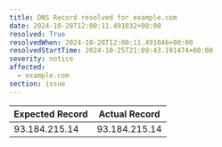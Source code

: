 ```yaml
---
title: DNS Record resolved for example.com
date: 2024-10-28T12:00:11.491032+00:00
resolved: True
resolvedWhen: 2024-10-28T12:00:11.491046+00:00
resolvedStartTime: 2024-10-25T21:09:43.191474+00:00
severity: notice
affected:
  - example.com
section: issue
---
```


| Expected Record  | Actual Record  |
|------------------|----------------|
| 93.184.215.14 | 93.184.215.14 |
